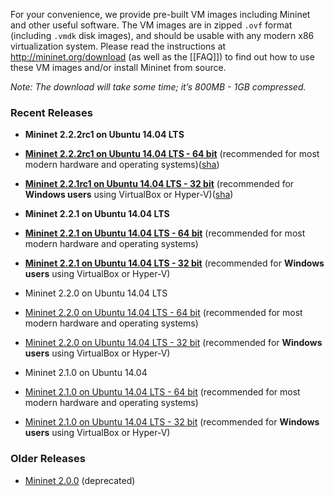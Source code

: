 For your convenience, we provide pre-built VM images including Mininet and other useful software. The VM images are in zipped `.ovf` format (including `.vmdk` disk images), and should be usable with any modern x86 virtualization system. Please read the instructions at http://mininet.org/download (as well as the [[FAQ]]) to find out how to use these VM images and/or install Mininet from source. 

_Note: The download will take some time; it’s 800MB - 1GB compressed._

### Recent Releases

* **Mininet 2.2.2rc1 on Ubuntu 14.04 LTS**
 * **[Mininet 2.2.2rc1 on Ubuntu 14.04 LTS - 64 bit](https://github.com/mininet/mininet/releases/download/2.2.2rc1/mininet-2.2.2rc1-170318-ubuntu-14.04.4-server-amd64.zip)** (recommended for most modern hardware and operating systems)([sha](https://github.com/mininet/mininet/releases/download/2.2.2rc1/mininet-2.2.2rc1-170318-ubuntu-14.04.4-server-amd64.sha))
 * **[Mininet 2.2.1rc1 on Ubuntu 14.04 LTS - 32 bit](https://github.com/mininet/mininet/releases/download/2.2.2rc1/mininet-2.2.2rc1-170318-ubuntu-14.04.4-server-i386.zip)** (recommended for **Windows users** using VirtualBox or Hyper-V)([sha](https://github.com/mininet/mininet/releases/download/2.2.2rc1/mininet-2.2.2rc1-170318-ubuntu-14.04.4-server-i386.sha))

* **Mininet 2.2.1 on Ubuntu 14.04 LTS**
 * **[Mininet 2.2.1 on Ubuntu 14.04 LTS - 64 bit](http://onlab.vicci.org/mininet-vm/mininet-2.2.1-150420-ubuntu-14.04-server-amd64.zip)** (recommended for most modern hardware and operating systems)
 * **[Mininet 2.2.1 on Ubuntu 14.04 LTS - 32 bit](http://onlab.vicci.org/mininet-vm/mininet-2.2.1-150420-ubuntu-14.04-server-i386.zip)** (recommended for **Windows users** using VirtualBox or Hyper-V)

* Mininet 2.2.0 on Ubuntu 14.04 LTS

 * [Mininet 2.2.0 on Ubuntu 14.04 LTS - 64 bit](http://onlab.vicci.org/mininet-vm/mininet-2.2.0-150106-ubuntu-14.04-server-amd64.zip) (recommended for most modern hardware and operating systems)
 * [Mininet 2.2.0 on Ubuntu 14.04 LTS - 32 bit](http://onlab.vicci.org/mininet-vm/mininet-2.2.0-150106-ubuntu-14.04-server-i386.zip) (recommended for **Windows users** using VirtualBox or Hyper-V)

* Mininet 2.1.0 on Ubuntu 14.04

 * [Mininet 2.1.0 on Ubuntu 14.04 LTS - 64 bit](http://onlab.vicci.org/mininet-vm/mininet-2.1.0p2-140718-ubuntu-14.04-server-amd64-ovf.zip) (recommended for most modern hardware and operating systems)
 * [Mininet 2.1.0 on Ubuntu 14.04 LTS - 32 bit](http://onlab.vicci.org/mininet-vm/mininet-2.1.0p2-140718-ubuntu-14.04-server-i386-ovf.zip) (recommended for **Windows users** using VirtualBox or Hyper-V)

### Older Releases

* [Mininet 2.0.0](https://github.com/mininet/mininet/downloads/) (deprecated)